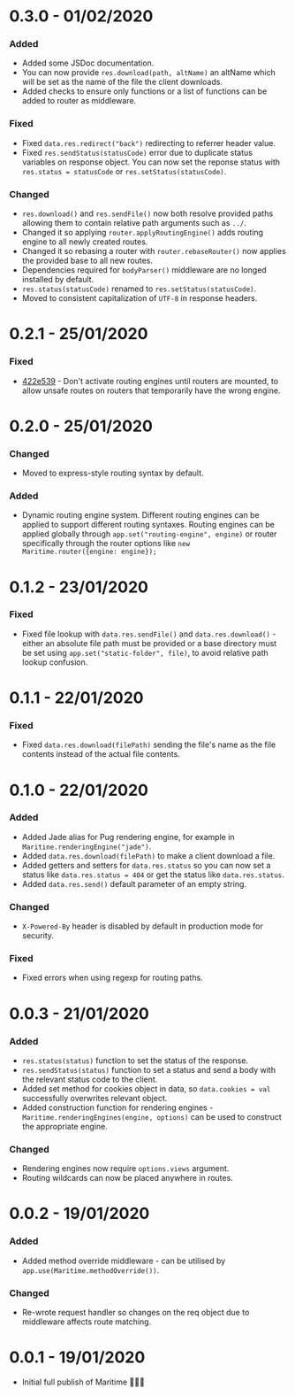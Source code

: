 # 0.3.0 - 01/02/2020

### Added

- Added some JSDoc documentation.
- You can now provide `res.download(path, altName)` an altName which will be set as the name of the file the client downloads.
- Added checks to ensure only functions or a list of functions can be added to router as middleware.

### Fixed

- Fixed `data.res.redirect("back")` redirecting to referrer header value.
- Fixed `res.sendStatus(statusCode)` error due to duplicate status variables on response object. You can now set the reponse status with `res.status = statusCode` or `res.setStatus(statusCode)`.

### Changed

- `res.download()` and `res.sendFile()` now both resolve provided paths allowing them to contain relative path arguments such as `../`.
- Changed it so applying `router.applyRoutingEngine()` adds routing engine to all newly created routes.
- Changed it so rebasing a router with `router.rebaseRouter()` now applies the provided base to all new routes.
- Dependencies required for `bodyParser()` middleware are no longed installed by default.
- `res.status(statusCode)` renamed to `res.setStatus(statusCode)`.
- Moved to consistent capitalization of `UTF-8` in response headers.

# 0.2.1 - 25/01/2020

### Fixed

- [422e539](https://github.com/T0MGithub/maritime/commit/5c060840a595c06775b1c07252fdb56571ea8dc8) - Don't activate routing engines until routers are mounted, to allow unsafe routes on routers that temporarily have the wrong engine.

# 0.2.0 - 25/01/2020

### Changed

- Moved to express-style routing syntax by default.

### Added

- Dynamic routing engine system. Different routing engines can be applied to support different routing syntaxes. Routing engines can be applied globally through `app.set("routing-engine", engine)` or router specifically through the router options like `new Maritime.router({engine: engine});`

# 0.1.2 - 23/01/2020

### Fixed

- Fixed file lookup with `data.res.sendFile()` and `data.res.download()` - either an absolute file path must be provided or a base directory must be set using `app.set("static-folder", file)`, to avoid relative path lookup confusion.

# 0.1.1 - 22/01/2020

### Fixed

- Fixed `data.res.download(filePath)` sending the file's name as the file contents instead of the actual file contents.

# 0.1.0 - 22/01/2020

### Added

- Added Jade alias for Pug rendering engine, for example in `Maritine.renderingEngine("jade")`.
- Added `data.res.download(filePath)` to make a client download a file.
- Added getters and setters for `data.res.status` so you can now set a status like `data.res.status = 404` or get the status like `data.res.status`.
- Added `data.res.send()` default parameter of an empty string.

### Changed

- `X-Powered-By` header is disabled by default in production mode for security.

### Fixed

- Fixed errors when using regexp for routing paths.

# 0.0.3 - 21/01/2020

### Added

- `res.status(status)` function to set the status of the response.
- `res.sendStatus(status)` function to set a status and send a body with the relevant status code to the client.
- Added set method for cookies object in data, so `data.cookies = val` successfully overwrites relevant object.
- Added construction function for rendering engines - `Maritime.renderingEngines(engine, options)` can be used to construct the appropriate engine.

### Changed

- Rendering engines now require `options.views` argument.
- Routing wildcards can now be placed anywhere in routes.

# 0.0.2 - 19/01/2020

### Added

- Added method override middleware - can be utilised by `app.use(Maritime.methodOverride())`.

### Changed

- Re-wrote request handler so changes on the req object due to middleware affects route matching.

# 0.0.1 - 19/01/2020

- Initial full publish of Maritime 🎉🎉🎉

